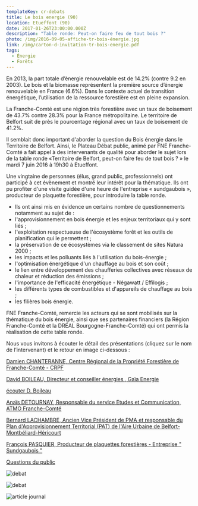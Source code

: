 ```yaml
---
templateKey: cr-debats
title: Le bois energie (90)
location: Etueffont (90)
date: 2017-01-26T23:00:00.000Z
description: "Table ronde: Peut-on faire feu de tout bois ?"
photo: /img/2016-09-05-affiche-tr-bois-énergie.jpg
link: /img/carton-d-invitation-tr-bois-energie.pdf
tags:
  - Énergie
  - Forêts
---
```

En 2013, la part totale d’énergie renouvelable est de 14.2% (contre 9.2 en 2003). Le bois et la biomasse représentent la première source d’énergie renouvelable en France (6.6%). Dans le contexte actuel de transition énergétique, l’utilisation de la ressource forestière est en pleine expansion.

La Franche-Comté est une région très forestière avec un taux de boisement de 43.7% contre 28.3% pour la France métropolitaine. Le territoire de Belfort suit de près le pourcentage régional avec un taux de boisement de 41.2%.

Il semblait donc important d'aborder la question du Bois énergie dans le Territoire de Belfort. Ainsi, le Plateau Débat public, animé par FNE Franche-Comté a fait appel à des intervenants de qualité pour aborder le sujet lors de la table ronde «Territoire de Belfort, peut-on faire feu de tout bois ? » le mardi 7 juin 2016 à 19h30 à Etueffont.

Une vingtaine de personnes (élus, grand public, professionnels) ont participé à cet évènement et montré leur intérêt pour la thématique. Ils ont pu profiter d'une visite guidée d'une heure de l'entreprise « sundgaubois », producteur de plaquette forestière, pour introduire la table ronde.

* Ils ont ainsi mis en évidence un certains nombre de questionnements notamment au sujet de :
* l'approvisionnement en bois énergie et les enjeux territoriaux qui y sont liés ;
* l'exploitation respectueuse de l'écosystème forêt et les outils de planification qui le permettent ;
* la préservation de ce écosystèmes via le classement de sites Natura 2000 ;
* les impacts et les polluants liés à l'utilisation du bois-énergie ;
* l'optimisation énergétique d'un chauffage au bois et son coût ;
* le lien entre développement des chaufferies collectives avec réseaux de chaleur et réduction des émissions ;
* l'importance de l'efficacité énergétique - Négawatt / Effilogis ;
* les différents types de combustibles et d'appareils de chauffage au bois ;
* les filières bois énergie.

FNE Franche-Comté, remercie les acteurs qui se sont mobilisés sur la thématique du bois énergie, ainsi que ses partenaires financiers (la Région Franche-Comté et la DREAL Bourgogne-Franche-Comté) qui ont permis la réalisation de cette table ronde.

Nous vous invitons à écouter le détail des présentations (cliquez sur le nom de l’intervenant) et le retour en image ci-dessous :

[Damien CHANTERANNE, Centre Régional de la Propriété Forestière de Franche-Comté - CRPF](/img/damien-chanteranne.mp3)

[David BOILEAU, Directeur et conseiller énergies , Gaïa Energie](/img/2016-06-07-bois-energie-habitat.pdf)

[écouter D. Boileau](/img/david-boileau.mp3)

[Anaïs DETOURNAY, Responsable du service Etudes et Communication, ATMO Franche-Comté](anais-detournay.mp3)

[Bernard LACHAMBRE, Ancien Vice Président de PMA et responsable du Plan d'Approvisionnement Territorial (PAT) de l'Aire Urbaine de Belfort-Montbéliard-Héricourt](/img/bernard-lachambre.mp3)

[François PASQUIER, Producteur de plaquettes forestières - Entreprise " Sundgaubois "](/img/francois-pasquier.mp3)

[Questions du public](/img/questions-public.mp3)

![debat](/img/p1030300.jpg?nf_resize=fit&w=400#img-center "debat")

![debat](/img/p1030303.jpg?nf_resize=fit&w=400#img-center "debat")

![article journal](/img/er_160605_dp_bois_energie.jpg?nf_resize=fit&w=400#img-center "article journal")